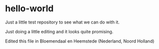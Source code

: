 # hello-world
Just a little test repository to see what we can do with it.

Just doing a little editing and it looks quite promising.

Edited this file in Bloemendaal en Heemstede (Nederland, Noord Holland)
